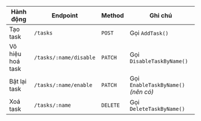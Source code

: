 | Hành động        | Endpoint               | Method   | Ghi chú                             |
| ---------------- | ---------------------- | -------- | ----------------------------------- |
| Tạo task         | `/tasks`               | `POST`   | Gọi `AddTask()`                     |
| Vô hiệu hoá task | `/tasks/:name/disable` | `PATCH`  | Gọi `DisableTaskByName()`           |
| Bật lại task     | `/tasks/:name/enable`  | `PATCH`  | Gọi `EnableTaskByName()` *(nên có)* |
| Xoá task         | `/tasks/:name`         | `DELETE` | Gọi `DeleteTaskByName()`            |
